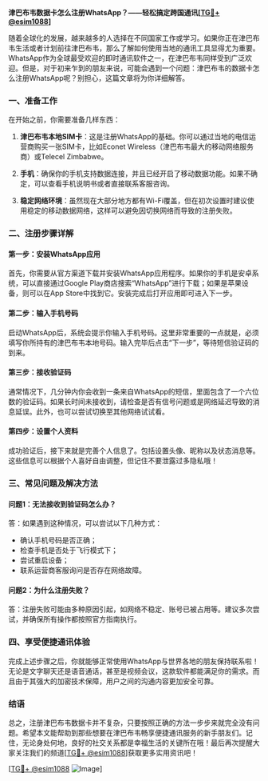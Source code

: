 **津巴布韦数据卡怎么注册WhatsApp？——轻松搞定跨国通讯[[TG💪+ @esim1088](https://t.me/s/esim1088)]**

随着全球化的发展，越来越多的人选择在不同国家工作或学习。如果你正在津巴布韦生活或者计划前往津巴布韦，那么了解如何使用当地的通讯工具显得尤为重要。WhatsApp作为全球最受欢迎的即时通讯软件之一，在津巴布韦同样受到广泛欢迎。但是，对于初来乍到的朋友来说，可能会遇到一个问题：津巴布韦的数据卡怎么注册WhatsApp呢？别担心，这篇文章将为你详细解答。

### 一、准备工作

在开始之前，你需要准备几样东西：

1. **津巴布韦本地SIM卡**：这是注册WhatsApp的基础。你可以通过当地的电信运营商购买一张SIM卡，比如Econet Wireless（津巴布韦最大的移动网络服务商）或Telecel Zimbabwe。
   
2. **手机**：确保你的手机支持数据连接，并且已经开启了移动数据功能。如果不确定，可以查看手机说明书或者直接联系客服咨询。

3. **稳定网络环境**：虽然现在大部分地方都有Wi-Fi覆盖，但在初次设置时建议使用稳定的移动数据网络，这样可以避免因切换网络而导致的注册失败。

### 二、注册步骤详解

#### 第一步：安装WhatsApp应用

首先，你需要从官方渠道下载并安装WhatsApp应用程序。如果你的手机是安卓系统，可以直接通过Google Play商店搜索“WhatsApp”进行下载；如果是苹果设备，则可以在App Store中找到它。安装完成后打开应用即可进入下一步。

#### 第二步：输入手机号码

启动WhatsApp后，系统会提示你输入手机号码。这里非常重要的一点就是，必须填写你所持有的津巴布韦本地号码。输入完毕后点击“下一步”，等待短信验证码的到来。

#### 第三步：接收验证码

通常情况下，几分钟内你会收到一条来自WhatsApp的短信，里面包含了一个六位数的验证码。如果长时间未接收到，请检查是否有信号问题或是网络延迟导致的消息延误。此外，也可以尝试切换至其他网络试试看。

#### 第四步：设置个人资料

成功验证后，接下来就是完善个人信息了。包括设置头像、昵称以及状态消息等。这些信息可以根据个人喜好自由调整，但记住不要泄露过多隐私哦！

### 三、常见问题及解决方法

#### 问题1：无法接收到验证码怎么办？

答：如果遇到这种情况，可以尝试以下几种方式：
- 确认手机号码是否正确；
- 检查手机是否处于飞行模式下；
- 尝试重启设备；
- 联系运营商客服询问是否存在网络故障。

#### 问题2：为什么注册失败？

答：注册失败可能由多种原因引起，如网络不稳定、账号已被占用等。建议多次尝试，并确保所有操作都按照官方指南执行。

### 四、享受便捷通讯体验

完成上述步骤之后，你就能够正常使用WhatsApp与世界各地的朋友保持联系啦！无论是文字聊天还是语音通话，甚至是视频会议，这款软件都能满足你的需求。而且由于其强大的加密技术保障，用户之间的沟通内容更加安全可靠。

### 结语

总之，注册津巴布韦数据卡并不复杂，只要按照正确的方法一步步来就完全没有问题。希望本文能帮助到那些想要在津巴布韦畅享便捷通讯服务的新手朋友们。记住，无论身处何地，良好的社交关系都是幸福生活的关键所在哦！最后再次提醒大家关注我们的频道[[TG💪+ @esim1088](https://t.me/s/esim1088)]获取更多实用资讯吧！

[[TG💪+ @esim1088](https://t.me/s/esim1088) ![Image](https://i.postimg.cc/4NQfJmqS/Snipaste-2025-05-13-00-14-12.png)]